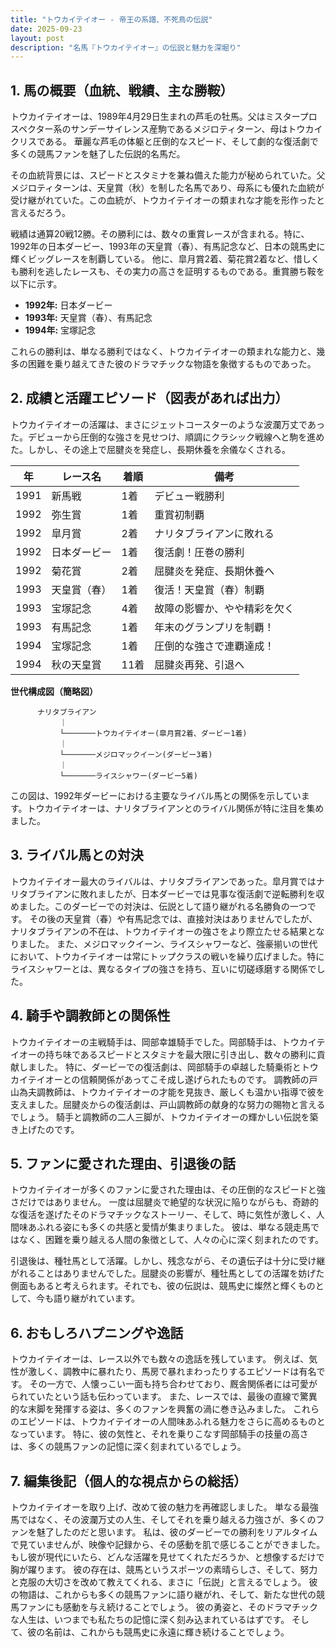 ```yaml
---
title: "トウカイテイオー - 帝王の系譜、不死鳥の伝説"
date: 2025-09-23
layout: post
description: "名馬『トウカイテイオー』の伝説と魅力を深堀り"
---
```


## 1. 馬の概要（血統、戦績、主な勝鞍）

トウカイテイオーは、1989年4月29日生まれの芦毛の牡馬。父はミスタープロスペクター系のサンデーサイレンス産駒であるメジロティターン、母はトウカイクリスである。  華麗な芦毛の体躯と圧倒的なスピード、そして劇的な復活劇で多くの競馬ファンを魅了した伝説的名馬だ。

その血統背景には、スピードとスタミナを兼ね備えた能力が秘められていた。父メジロティターンは、天皇賞（秋）を制した名馬であり、母系にも優れた血統が受け継がれていた。この血統が、トウカイテイオーの類まれな才能を形作ったと言えるだろう。

戦績は通算20戦12勝。その勝利には、数々の重賞レースが含まれる。特に、1992年の日本ダービー、1993年の天皇賞（春）、有馬記念など、日本の競馬史に輝くビッグレースを制覇している。  他に、皐月賞2着、菊花賞2着など、惜しくも勝利を逃したレースも、その実力の高さを証明するものである。重賞勝ち鞍を以下に示す。

* **1992年:** 日本ダービー
* **1993年:** 天皇賞（春）、有馬記念
* **1994年:**  宝塚記念

これらの勝利は、単なる勝利ではなく、トウカイテイオーの類まれな能力と、幾多の困難を乗り越えてきた彼のドラマチックな物語を象徴するものであった。


## 2. 成績と活躍エピソード（図表があれば出力）

トウカイテイオーの活躍は、まさにジェットコースターのような波瀾万丈であった。デビューから圧倒的な強さを見せつけ、順調にクラシック戦線へと駒を進めた。しかし、その途上で屈腱炎を発症し、長期休養を余儀なくされる。

| 年 | レース名          | 着順 | 備考                                  |
|---|-------------------|-----|---------------------------------------|
| 1991 | 新馬戦            | 1着 | デビュー戦勝利                         |
| 1992 | 弥生賞            | 1着 | 重賞初制覇                             |
| 1992 | 皐月賞            | 2着 | ナリタブライアンに敗れる                 |
| 1992 | 日本ダービー        | 1着 | 復活劇！圧巻の勝利                     |
| 1992 | 菊花賞            | 2着 | 屈腱炎を発症、長期休養へ               |
| 1993 | 天皇賞（春）      | 1着 | 復活！天皇賞（春）制覇                   |
| 1993 | 宝塚記念          | 4着 | 故障の影響か、やや精彩を欠く             |
| 1993 | 有馬記念          | 1着 | 年末のグランプリを制覇！                 |
| 1994 | 宝塚記念          | 1着 | 圧倒的な強さで連覇達成！               |
| 1994 | 秋の天皇賞        | 11着 | 屈腱炎再発、引退へ                    |


**世代構成図（簡略図）**

```
      ナリタブライアン
           ｜
           └───────トウカイテイオー(皐月賞2着、ダービー1着)
           ｜
           └───────メジロマックイーン(ダービー3着)
           ｜
           └───────ライスシャワー(ダービー5着)
```

この図は、1992年ダービーにおける主要なライバル馬との関係を示しています。トウカイテイオーは、ナリタブライアンとのライバル関係が特に注目を集めました。


## 3. ライバル馬との対決

トウカイテイオー最大のライバルは、ナリタブライアンであった。皐月賞ではナリタブライアンに敗れましたが、日本ダービーでは見事な復活劇で逆転勝利を収めました。このダービーでの対決は、伝説として語り継がれる名勝負の一つです。  その後の天皇賞（春）や有馬記念では、直接対決はありませんでしたが、ナリタブライアンの不在は、トウカイテイオーの強さをより際立たせる結果となりました。  また、メジロマックイーン、ライスシャワーなど、強豪揃いの世代において、トウカイテイオーは常にトップクラスの戦いを繰り広げました。特にライスシャワーとは、異なるタイプの強さを持ち、互いに切磋琢磨する関係でした。


## 4. 騎手や調教師との関係性

トウカイテイオーの主戦騎手は、岡部幸雄騎手でした。岡部騎手は、トウカイテイオーの持ち味であるスピードとスタミナを最大限に引き出し、数々の勝利に貢献しました。  特に、ダービーでの復活劇は、岡部騎手の卓越した騎乗術とトウカイテイオーとの信頼関係があってこそ成し遂げられたものです。  調教師の戸山為夫調教師は、トウカイテイオーの才能を見抜き、厳しくも温かい指導で彼を支えました。屈腱炎からの復活劇は、戸山調教師の献身的な努力の賜物と言えるでしょう。  騎手と調教師の二人三脚が、トウカイテイオーの輝かしい伝説を築き上げたのです。


## 5. ファンに愛された理由、引退後の話

トウカイテイオーが多くのファンに愛された理由は、その圧倒的なスピードと強さだけではありません。  一度は屈腱炎で絶望的な状況に陥りながらも、奇跡的な復活を遂げたそのドラマチックなストーリー、そして、時に気性が激しく、人間味あふれる姿にも多くの共感と愛情が集まりました。  彼は、単なる競走馬ではなく、困難を乗り越える人間の象徴として、人々の心に深く刻まれたのです。

引退後は、種牡馬として活躍。しかし、残念ながら、その遺伝子は十分に受け継がれることはありませんでした。屈腱炎の影響が、種牡馬としての活躍を妨げた側面もあると考えられます。それでも、彼の伝説は、競馬史に燦然と輝くものとして、今も語り継がれています。


## 6. おもしろハプニングや逸話

トウカイテイオーは、レース以外でも数々の逸話を残しています。  例えば、気性が激しく、調教中に暴れたり、馬房で暴れまわったりするエピソードは有名です。  その一方で、人懐っこい一面も持ち合わせており、厩舎関係者には可愛がられていたという話も伝わっています。  また、レースでは、最後の直線で驚異的な末脚を発揮する姿は、多くのファンを興奮の渦に巻き込みました。  これらのエピソードは、トウカイテイオーの人間味あふれる魅力をさらに高めるものとなっています。  特に、彼の気性と、それを乗りこなす岡部騎手の技量の高さは、多くの競馬ファンの記憶に深く刻まれているでしょう。


## 7. 編集後記（個人的な視点からの総括）

トウカイテイオーを取り上げ、改めて彼の魅力を再確認しました。  単なる最強馬ではなく、その波瀾万丈の人生、そしてそれを乗り越える力強さが、多くのファンを魅了したのだと思います。  私は、彼のダービーでの勝利をリアルタイムで見ていませんが、映像や記録から、その感動を肌で感じることができました。  もし彼が現代にいたら、どんな活躍を見せてくれただろうか、と想像するだけで胸が躍ります。  彼の存在は、競馬というスポーツの素晴らしさ、そして、努力と克服の大切さを改めて教えてくれる、まさに「伝説」と言えるでしょう。  彼の物語は、これからも多くの競馬ファンに語り継がれ、そして、新たな世代の競馬ファンにも感動を与え続けることでしょう。  彼の勇姿と、そのドラマチックな人生は、いつまでも私たちの記憶に深く刻み込まれているはずです。  そして、彼の名前は、これからも競馬史に永遠に輝き続けることでしょう。
